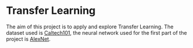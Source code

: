 # Transfer Learning
The aim of this project is to apply and explore Transfer Learning. The dataset used is [Caltech101](http://www.vision.caltech.edu/Image_Datasets/Caltech101/), the neural network used for the first part of the project is [AlexNet](https://papers.nips.cc/paper/2012/file/c399862d3b9d6b76c8436e924a68c45b-Paper.pdf).
